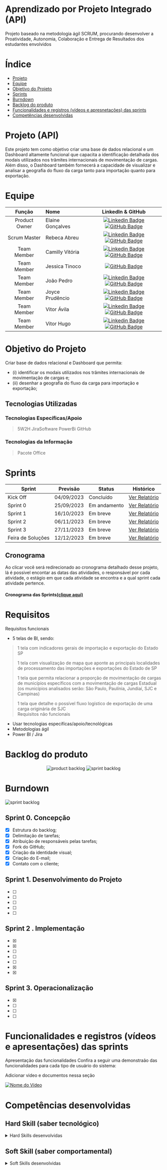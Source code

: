 # Aprendizado por Projeto Integrado (API) 


Projeto baseado na metodologia ágil SCRUM, procurando desenvolver a Proatividade, Autonomia, Colaboração e Entrega de Resultados dos estudantes envolvidos

# Índice

* [Projeto](#projeto-template)
* [Equipe](#equipe)
* [Objetivo do Projeto](#objetivo-do-projeto)
* [Sprints](#Sprints)
* [Burndown](#Burndown)
* [Backlog do produto](#Backlog-do-produto)
* [Funcionalidades e registros (vídeos e apresnetações) das sprints](#uncionalidades-e-registros-(vídeos-e-apresnetações)-das-sprints)
* [Competências desenvolvidas](#competências-desenvolvidas)


# Projeto (API) 
Este projeto tem como objetivo criar uma base de dados relacional e um Dashboard altamente funcional que capacita a identificação detalhada dos modais utilizados nos trâmites internacionais de movimentação de cargas. Além disso, o Dashboard também fornecerá a capacidade de visualizar e analisar a geografia do fluxo da carga tanto para importação quanto para exportação.

# Equipe
|    Função     | Nome                                  |                                                                                                                                                      LinkedIn & GitHub                                                                                                                                                      |
| :-----------: | :------------------------------------ | :-------------------------------------------------------------------------------------------------------------------------------------------------------------------------------------------------------------------------------------------------------------------------------------------------------------------------: |
| Product Owner |  Elaine Gonçalves     |     [![Linkedin Badge](https://img.shields.io/badge/Linkedin-blue?style=flat-square&logo=Linkedin&logoColor=white)](https://www.linkedin.com/in/joaomarcosoliveiraa) [![GitHub Badge](https://img.shields.io/badge/GitHub-111217?style=flat-square&logo=github&logoColor=white)](https://github.com/ElaineGoncalves1)              |
| Scrum Master  | Rebeca Abreu |      [![Linkedin Badge](https://img.shields.io/badge/Linkedin-blue?style=flat-square&logo=Linkedin&logoColor=white)]([https://www.linkedin.com/in/mariagabrielareis/](https://www.linkedin.com/in/rebeca-fonseca-0615a1277)) [![GitHub Badge](https://img.shields.io/badge/GitHub-111217?style=flat-square&logo=github&logoColor=white)](https://github.com/MariaGabrielaReis)     |
| Team Member   | Camilly Vitória        |         [![Linkedin Badge](https://img.shields.io/badge/Linkedin-blue?style=flat-square&logo=Linkedin&logoColor=white)](https://www.linkedin.com/in/camilly-vit%C3%B3ria-da-silva-vicente-6b4889268) [![GitHub Badge](https://img.shields.io/badge/GitHub-111217?style=flat-square&logo=github&logoColor=white)](https://github.com/milly2208)        |
|  Team Member  | Jessica Tinoco|          [![GitHub Badge](https://img.shields.io/badge/GitHub-111217?style=flat-square&logo=github&logoColor=white)](https://github.com/jehbernardo)          |
|  Team Member  | João Pedro               |         [![Linkedin Badge](https://img.shields.io/badge/Linkedin-blue?style=flat-square&logo=Linkedin&logoColor=white)](https://www.linkedin.com/in/jo%C3%A3o-pedro-cardoso-de-oliveira-a1a64a1a1) [![GitHub Badge](https://img.shields.io/badge/GitHub-111217?style=flat-square&logo=github&logoColor=white)](https://github.com/JoaoCardoli)        |
|  Team Member  | Joyce Prudêncio                |   [![Linkedin Badge](https://img.shields.io/badge/Linkedin-blue?style=flat-square&logo=Linkedin&logoColor=white)](https://www.linkedin.com/in/joyce-prudencio) [![GitHub Badge](https://img.shields.io/badge/GitHub-111217?style=flat-square&logo=github&logoColor=white)](https://github.com/JPrudencio)   |
|  Team Member  | Vitor Ávila       |           [![Linkedin Badge](https://img.shields.io/badge/Linkedin-blue?style=flat-square&logo=Linkedin&logoColor=white)](https://www.linkedin.com/in/vitor-%C3%A1vila-16418339) [![GitHub Badge](https://img.shields.io/badge/GitHub-111217?style=flat-square&logo=github&logoColor=white)](https://github.com/vitor-avila-github/vitor-avila-github)          |
|  Team Member  |   Vitor Hugo    |           [![Linkedin Badge](https://img.shields.io/badge/Linkedin-blue?style=flat-square&logo=Linkedin&logoColor=white)](https://www.linkedin.com/mwlite/in/vitor-hugo-caetano-das-merc%C3%AAs-195823137) [![GitHub Badge](https://img.shields.io/badge/GitHub-111217?style=flat-square&logo=github&logoColor=white)](https://github.com/vhsjc)          |

# Objetivo do Projeto
Criar base de dados relacional e Dashboard que permita:
* (i) identificar os modais utilizados nos trâmites internacionais de movimentação de cargas e;
* (ii) desenhar a geografia do fluxo da carga para importação e exportação;


## Tecnologias Utilizadas

 ### Tecnologias Específicas/Apoio
 > 5W2H
>JiraSoftware
> PowerBi
> GitHub
  
 ### Tecnologias da Informação
 > Pacote Office

# Sprints

Sprint | Previsão | Status| Histórico|
|------|--------|------|--------|
|Kick Off | 04/09/2023 | Concluído| [Ver Relatório](https://fatecsjc-prd.azurewebsites.net/downloads/estagio/modelo_relatorio_estagio_gpi.docx) | 
|Sprint 0 | 25/09/2023 | Em andamento| [Ver Relatório](https://fatecsjc-prd.azurewebsites.net/downloads/estagio/modelo_relatorio_estagio_gpi.docx) | 
|Sprint 1|  16/10/2023| Em breve |[Ver Relatório](https://fatecsjc-prd.azurewebsites.net/downloads/estagio/modelo_relatorio_estagio_gpi.docx) | 
|Sprint 2| 06/11/2023 | Em breve|[Ver Relatório](https://fatecsjc-prd.azurewebsites.net/downloads/estagio/modelo_relatorio_estagio_gpi.docx) | 
|Sprint 3| 27/11/2023 |Em breve |[Ver Relatório](https://fatecsjc-prd.azurewebsites.net/downloads/estagio/modelo_relatorio_estagio_gpi.docx)  | 
|Feira de Soluções|12/12/2023 |Em breve |[Ver Relatório](https://fatecsjc-prd.azurewebsites.net/downloads/estagio/modelo_relatorio_estagio_gpi.docx) | 

## Cronograma
Ao clicar você será redirecionado ao cronograma detalhado desse projeto, lá é possivel encontar as datas das atividades, o responsável por cada atividade, o estágio em que cada atividade se encontra e a qual sprint cada atividade pertence.

#### Cronograma das Sprints[(clique aqui)](https://github.com/users/AndreLuizRibeiro/projects/4)

# Requisitos

Requisitos funcionais 
- 5 telas de BI, sendo:  
> 1 tela com indicadores gerais de importação e exportação do Estado SP
> 
> 1 tela com visualização de mapa que aponte as principais localidades de processamento das importações e exportações do Estado de SP
>
> 1 tela que permita relacionar a proporção de movimentação de cargas de municípios específicos com a movimentação de cargas Estadual (os municípios analisados serão: São Paulo,
Paulínia, Jundiaí, SJC e Campinas)
>
> 1 tela que detalhe o possível fluxo logístico de exportação de uma carga originária de SJC  
Requisitos não funcionais

- Usar tecnologias especifícas/apoio/tecnológicas
- Metodologias ágil
- Power BI / Jira 
  
# Backlog do produto
  
<div align="center">
    
![product backlog](https://user-images.githubusercontent.com/69374340/172057734-320d9e43-19e9-409a-8f2d-7d159a1aaa9a.png)
![sprint backlog](https://user-images.githubusercontent.com/69374340/172057787-dcc1ecce-1b08-464b-850e-7019dc050056.png)
</div>


# Burndown
![sprint backlog](https://github.com/RoqueMoura/Template/blob/main/.img/Burndown.PNG)


## Sprint 0. Concepção
- [x] Estrutura do backlog;
- [x] Delimitação de tarefas;
- [x] Atribuição de responsáveis pelas tarefas;
- [x] Fork do GitHub;
- [x] Criação da identidade visual;
- [x] Criação do E-mail;
- [x] Contato com o cliente;

## Sprint 1. Desenvolvimento do Projeto
- [ ] 
- [ ] 
- [ ] 
- [ ] 
- [ ] 
      
## Sprint 2 . Implementação
- [x] 
- [x]
- [ ]
- [ ]
- [ ] 
- [x] 
- [x] 

      
## Sprint 3. Operacionalização
- [x] 
- [ ]
- [ ]
- [ ] 

# Funcionalidades e registros (vídeos e apresentações) das sprints

Apresentação das funcionalidades
Confira a seguir uma demonstraão das funcionalidades para cada tipo de usuário do sistema:

Adicionar video e documentos nessa seção

[![Nome do Vídeo](https://img.youtube.com/vi/pBy1zgt0XPc/0.jpg)](https://www.youtube.com/embed/pBy1zgt0XPc)

# Competências desenvolvidas

## Hard Skill (saber tecnológico)
<details>
<summary>Hard Skills desenvolvidas</summary>
  
| Tecnologia/Metodologia | Classificação |
| ---------------------- | ------------- |
| GitHub | ★ ★ ★ ★ ★ ★ ★ ☆ ☆ ☆ |
| Gestão de Projetos | ★ ★ ★ ★ ★ ★ ☆ ☆ ☆ ☆ |
| Scrum Master | ★ ★ ★ ★ ★ ★ ★ ☆ ☆ ☆ |
| Prodct Owner | ★ ★ ★ ★ ★ ★ ★ ☆ ☆ ☆ |
| Markdown | ★ ★ ★ ★ ★ ★ ★ ☆ ☆ ☆ |
| Git Projects | ★ ★ ★ ★ ★ ★ ★ ☆ ☆ ☆ |
 
</details>

## Soft Skill (saber comportamental)
<details>
<summary>Soft Skills desenvolvidas</summary>

| Habilidades | Classificação |
| ---------------------- | ------------- |
| Colaboração | ★ ★ ★ ★ ★ ☆ ☆ ☆ ☆ ☆ |
| Proatividade| ★ ★ ★ ★ ★ ★ ☆ ☆ ☆ ☆ |
| Pensamento Crítico | ★ ★ ★ ★ ★ ★ ★ ☆ ☆ ☆ |
| Gerenciamento de Tempo | ★ ★ ★ ★ ★ ★ ★ ☆ ☆ ☆ |
| Adaptabilidade | ★ ★ ★ ★ ★ ★ ★ ☆ ☆ ☆ |
| Resiliência | ★ ★ ★ ★ ★ ★ ★ ☆ ☆ ☆ |

</details>



